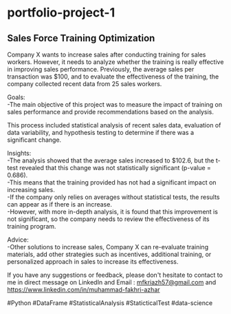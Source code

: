 # portfolio-project-1
## Sales Force Training Optimization

Company X wants to increase sales after conducting training for sales workers. However, it needs to analyze whether the training is really effective in improving sales performance. Previously, the average sales per transaction was $100, and to evaluate the effectiveness of the training, the company collected recent data from 25 sales workers.

Goals:  
-The main objective of this project was to measure the impact of training on sales performance and provide recommendations based on the analysis.  

This process included statistical analysis of recent sales data, evaluation of data variability, and hypothesis testing to determine if there was a significant change.  

Insights:  
-The analysis showed that the average sales increased to $102.6, but the t-test revealed that this change was not statistically significant (p-value = 0.686).  
-This means that the training provided has not had a significant impact on increasing sales.  
-If the company only relies on averages without statistical tests, the results can appear as if there is an increase.  
-However, with more in-depth analysis, it is found that this improvement is not significant, so the company needs to review the effectiveness of its training program.  

Advice:  
-Other solutions to increase sales, Company X can re-evaluate training materials, add other strategies such as incentives, additional training, or personalized approach in sales to increase its effectiveness.  

If you have any suggestions or feedback, please don't hesitate to contact to me in direct message on LinkedIn and Email : mfkriazh57@gmail.com and https://www.linkedin.com/in/muhammad-fakhri-azhar  

#Python #DataFrame #StatisticalAnalysis #StaticticalTest #data-science
